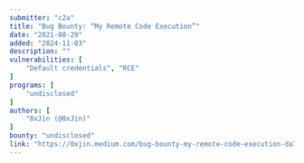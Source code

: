 ```yaml
---
submitter: "c2a"
title: "Bug Bounty: “My Remote Code Execution”"
date: "2021-08-29"
added: "2024-11-03"
description: ""
vulnerabilities: [
    "Default credentials", "RCE"
]
programs: [
    "undisclosed"
]
authors: [
    "0xJin (@0xJin)"
]
bounty: "undisclosed"
link: "https://0xjin.medium.com/bug-bounty-my-remote-code-execution-da7bbd00925a"
---
```




